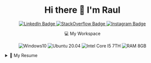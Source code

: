 <h1 align='center'>
  Hi there 👋 I'm Raul
</h1>

<p align='center'>
  
  <a href='https://www.linkendin.com/in/raulmello'>
    <img src='https://img.shields.io/badge/linkedin-%230077B5.svg?&style=for-the-badge&logo=linkedin&logoColor=white' alt='LinkedIn Badge' />
  </a>

  <a href='https://stackoverflow.com/users/14984057/raul-mello'>
    <img src='https://img.shields.io/badge/Stack_Overflow-FE7A16?style=for-the-badge&logo=stack-overflow&logoColor=white' alt='StackOverflow Badge' />
  </a>

  <a href='https://www.instagram.com/_mello.raul/'>
    <img src='https://img.shields.io/badge/Instagram-E4405F?style=for-the-badge&logo=instagram&logoColor=white' alt='Instagram Badge' />
  </a>

</p>

<p align='center'>
  💻 My Workspace
  <br /><br />
  <img src='https://img.shields.io/badge/Windows-0078D6?style=for-the-badge&logo=windows&logoColor=white' alt='Windows10' />
  <img src='https://img.shields.io/badge/Ubuntu-E95420?style=for-the-badge&logo=ubuntu&logoColor=white' alt='Ubuntu 20.04' />
  <img src='https://img.shields.io/badge/Intel-Core_i5_7th-0071C5?style=for-the-badge&logo=intel&logoColor=white' alt='Intel Core I5 7TH' />
  <img src='https://img.shields.io/badge/RAM-8GB-%230071C5.svg?&style=for-the-badge&logoColor=white' alt='RAM 8GB' />

</p>

<details>
  <summary>📃 My Resume</summary>


## Education

- 📖 **Informations Systems**\
📆 2020 - Moment\
📍 **University of São Paulo** - São Paulo - SP, Brazil

## Experience

- 👨‍💻 **Projects Director**\
📆 2021 - Moment\
📍 **Síntese Jr.** - São Paulo - SP, Brazil

<img align="right" src='https://img.shields.io/badge/Next.js-000000?style=for-the-badge&logo=next.js&logoColor=white' />
<img align="right" src='https://img.shields.io/badge/Github-000000?style=for-the-badge&logo=github&logoColor=white' />
<img align="right" src='https://img.shields.io/badge/Node.js-339933?style=for-the-badge&logo=node.js&logoColor=white' />
<img align="right" src='https://img.shields.io/badge/React.js-61DAFB?style=for-the-badge&logo=react&logoColor=black' />
<img align="right" src='https://img.shields.io/badge/Github-000000?style=for-the-badge&logo=github&logoColor=white' />
<img align="right" src='https://img.shields.io/badge/Netlify-00C7B7?style=for-the-badge&logo=netlify&logoColor=white' />
<img align="right" src='https://img.shields.io/badge/PostgreSQL-336791?style=for-the-badge&logo=postgresql&logoColor=white' />

- 👨‍💻 **Software Developer**\
📆 2020 - Moment\
📍 **Síntese Jr.** - São Paulo - SP, Brazil

</details>

<!--
### Hi there 👋

Dev and Projects Director at @sintesejr

**raulmel1o/raulmel1o** is a ✨ _special_ ✨ repository because its `README.md` (this file) appears on your GitHub profile.

Here are some ideas to get you started:

- 🔭 I’m currently working on ...
- 🌱 I’m currently learning ...
- 👯 I’m looking to collaborate on ...
- 🤔 I’m looking for help with ...
- 💬 Ask me about ...
- 📫 How to reach me: ...
- 😄 Pronouns: ...
- ⚡ Fun fact: ...
-->
